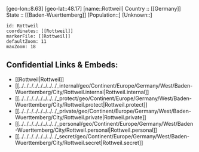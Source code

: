 ﻿---
location: [48.17,8.63] 
mapzoom: [7,12] 
mapmarker: city 
type: City
tags:
- geo/City


SpocWebEntityId: 33801
isDeleted: false
confidential: public

---
[geo-lon::8.63] 
[geo-lat::48.17] 
[name::Rottweil] 
Country :: [[Germany]]  
State :: [[Baden-Wuerttemberg]] 
[Population::] 
[Unknown::] 


```leaflet
id: Rottweil
coordinates: [[Rottweil]] 
markerFile: [[Rottweil]] 
defaultZoom: 11 
maxZoom: 18
```


## Confidential Links & Embeds: 
- [[Rottweil|Rottweil]]  
- [[../../../../../../../../_internal/geo/Continent/Europe/Germany/West/Baden-Wuerttemberg/City/Rottweil.internal|Rottweil.internal]] 
- [[../../../../../../../../_protect/geo/Continent/Europe/Germany/West/Baden-Wuerttemberg/City/Rottweil.protect|Rottweil.protect]] 
- [[../../../../../../../../_private/geo/Continent/Europe/Germany/West/Baden-Wuerttemberg/City/Rottweil.private|Rottweil.private]] 
- [[../../../../../../../../_personal/geo/Continent/Europe/Germany/West/Baden-Wuerttemberg/City/Rottweil.personal|Rottweil.personal]] 
- [[../../../../../../../../_secret/geo/Continent/Europe/Germany/West/Baden-Wuerttemberg/City/Rottweil.secret|Rottweil.secret]] 
